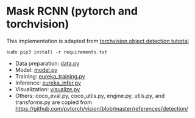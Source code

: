 # Mask RCNN (pytorch and torchvision)

This implementation is adapted from [torchvision object detection tutorial](https://pytorch.org/tutorials/intermediate/torchvision_tutorial.html)

```
sudo pip3 install -r requirements.txt
```

- Data preparation: [data.py](./data.py) 
- Model: [model.py](./model.py)
- Training: [eureka_training.py](./eureka_train.py)
- Inference: [eureka_infer.py](./eureka_infer.py)
- Visualization: [visualize.py](./visualize.py)
- Others: coco_eval.py, coco_utils.py, engine.py, utils.py, and transforms.py are copied from https://github.com/pytorch/vision/blob/master/references/detection/


